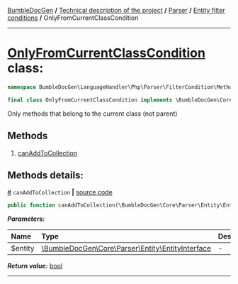 [BumbleDocGen](/docs/README.md) **/**
[Technical description of the project](/docs/tech/readme.md) **/**
[Parser](/docs/tech/02_parser/readme.md) **/**
[Entity filter conditions](/docs/tech/02_parser/entityFilterCondition.md) **/**
OnlyFromCurrentClassCondition

---


# [OnlyFromCurrentClassCondition](https://github.com/bumble-tech/bumble-doc-gen/blob/master/src/LanguageHandler/Php/Parser/FilterCondition/MethodFilterCondition/OnlyFromCurrentClassCondition.php#L14) class:

```php
namespace BumbleDocGen\LanguageHandler\Php\Parser\FilterCondition\MethodFilterCondition;

final class OnlyFromCurrentClassCondition implements \BumbleDocGen\Core\Parser\FilterCondition\ConditionInterface
```
Only methods that belong to the current class (not parent)

## Methods

1. [canAddToCollection](#mcanaddtocollection) 

## Methods details:

<a name="mcanaddtocollection" href="#mcanaddtocollection">#</a> `canAddToCollection`  **|** [source code](https://github.com/bumble-tech/bumble-doc-gen/blob/master/src/LanguageHandler/Php/Parser/FilterCondition/MethodFilterCondition/OnlyFromCurrentClassCondition.php#L16)
```php
public function canAddToCollection(\BumbleDocGen\Core\Parser\Entity\EntityInterface $entity): bool;
```

***Parameters:***

| Name | Type | Description |
|:-|:-|:-|
$entity | [\BumbleDocGen\Core\Parser\Entity\EntityInterface](https://github.com/bumble-tech/bumble-doc-gen/blob/master/src/Core/Parser/Entity/EntityInterface.php) | - |

***Return value:*** [bool](https://www.php.net/manual/en/language.types.boolean.php)

---
